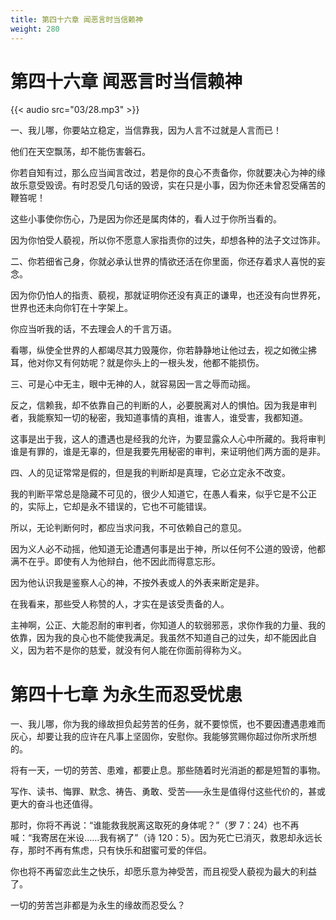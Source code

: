 ```yaml
---
title: 第四十六章 闻恶言时当信赖神
weight: 280
---
```


# 第四十六章 闻恶言时当信赖神

{{< audio src="03/28.mp3" >}}

一、我儿哪，你要站立稳定，当信靠我，因为人言不过就是人言而已！

他们在天空飘荡，却不能伤害磐石。

你若自知有过，那么应当闻言改过，若是你的良心不责备你，你就要决心为神的缘故乐意受毁谤。有时忍受几句话的毁谤，实在只是小事，因为你还未曾忍受痛苦的鞭笞呢！

这些小事使你伤心，乃是因为你还是属肉体的，看人过于你所当看的。

因为你怕受人藐视，所以你不愿意人家指责你的过失，却想各种的法子文过饰非。

二、你若细省己身，你就必承认世界的情欲还活在你里面，你还存着求人喜悦的妄念。

因为你仍怕人的指责、藐视，那就证明你还没有真正的谦卑，也还没有向世界死，世界也还未向你钉在十字架上。

你应当听我的话，不去理会人的千言万语。

看哪，纵使全世界的人都竭尽其力毁蔑你，你若静静地让他过去，视之如微尘拂耳，他对你又有何妨呢？就是你头上的一根头发，他都不能损伤。

三、可是心中无主，眼中无神的人，就容易因一言之辱而动摇。

反之，信赖我，却不依靠自己的判断的人，必要脱离对人的惧怕。因为我是审判者，我能察知一切的秘密，我知道事情的真相，谁害人，谁受害，我都知道。

这事是出于我，这人的遭遇也是经我的允许，为要显露众人心中所藏的。我将审判谁是有罪的，谁是无辜的，但是我要先用秘密的审判，来证明他们两方面的是非。

四、人的见证常常是假的，但是我的判断却是真理，它必立定永不改变。

我的判断平常总是隐藏不可见的，很少人知道它，在愚人看来，似乎它是不公正的，实际上，它却是永不错误的，它也不可能错误。

所以，无论判断何时，都应当求问我，不可依赖自己的意见。

因为义人必不动摇，他知道无论遭遇何事是出于神，所以任何不公道的毁谤，他都满不在乎。即使有人为他辩白，他不因此而得意忘形。

因为他认识我是鉴察人心的神，不按外表或人的外表来断定是非。

在我看来，那些受人称赞的人，才实在是该受责备的人。

主神啊，公正、大能忍耐的审判者，你知道人的软弱邪恶，求你作我的力量、我的依靠，因为我的良心也不能使我满足。我虽然不知道自己的过失，却不能因此自义，因为若不是你的慈爱，就没有何人能在你面前得称为义。

# 第四十七章 为永生而忍受忧患

一、我儿哪，你为我的缘故担负起劳苦的任务，就不要惊慌，也不要因遭遇患难而灰心，却要让我的应许在凡事上坚固你，安慰你。我能够赏赐你超过你所求所想的。

将有一天，一切的劳苦、患难，都要止息。那些随着时光消逝的都是短暂的事物。

写作、读书、悔罪、默念、祷告、勇敢、受苦——永生是值得付这些代价的，甚或更大的奋斗也还值得。

那时，你将不再说：“谁能救我脱离这取死的身体呢？”（罗 7：24）也不再喊：“我寄居在米设……我有祸了”（诗 120：5）。因为死亡已消灭，救恩却永远长存，那时不再有焦虑，只有快乐和甜蜜可爱的伴侣。

你也将不再留恋此生之快乐，却愿乐意为神受苦，而且视受人藐视为最大的利益了。

一切的劳苦岂非都是为永生的缘故而忍受么？
